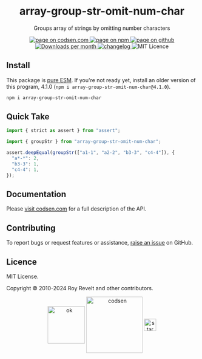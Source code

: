 <h1 align="center">array-group-str-omit-num-char</h1>

<p align="center">Groups array of strings by omitting number characters</p>

<p align="center">
  <a href="https://codsen.com/os/array-group-str-omit-num-char" rel="nofollow noreferrer noopener">
    <img src="https://img.shields.io/badge/-codsen-blue?style=flat-square" alt="page on codsen.com">
  </a>
  <a href="https://www.npmjs.com/package/array-group-str-omit-num-char" rel="nofollow noreferrer noopener">
    <img src="https://img.shields.io/badge/-npm-blue?style=flat-square" alt="page on npm">
  </a>
  <a href="https://github.com/codsen/codsen/tree/main/packages/array-group-str-omit-num-char" rel="nofollow noreferrer noopener">
    <img src="https://img.shields.io/badge/-github-blue?style=flat-square" alt="page on github">
  </a>
  <a href="https://npmcharts.com/compare/array-group-str-omit-num-char?interval=30" rel="nofollow noreferrer noopener" target="_blank">
    <img src="https://img.shields.io/npm/dm/array-group-str-omit-num-char.svg?style=flat-square" alt="Downloads per month">
  </a>
  <a href="https://codsen.com/os/array-group-str-omit-num-char/changelog" rel="nofollow noreferrer noopener">
    <img src="https://img.shields.io/badge/changelog-here-brightgreen?style=flat-square" alt="changelog">
  </a>
  <img src="https://img.shields.io/badge/licence-MIT-brightgreen.svg?style=flat-square" alt="MIT Licence">
</p>

## Install

This package is [pure ESM](https://gist.github.com/sindresorhus/a39789f98801d908bbc7ff3ecc99d99c). If you're not ready yet, install an older version of this program, 4.1.0 (`npm i array-group-str-omit-num-char@4.1.0`).

```bash
npm i array-group-str-omit-num-char
```

## Quick Take

```js
import { strict as assert } from "assert";

import { groupStr } from "array-group-str-omit-num-char";

assert.deepEqual(groupStr(["a1-1", "a2-2", "b3-3", "c4-4"]), {
  "a*-*": 2,
  "b3-3": 1,
  "c4-4": 1,
});
```

## Documentation

Please [visit codsen.com](https://codsen.com/os/array-group-str-omit-num-char/) for a full description of the API.

## Contributing

To report bugs or request features or assistance, [raise an issue](https://github.com/codsen/codsen/issues/new/choose) on GitHub.

## Licence

MIT License.

Copyright © 2010-2024 Roy Revelt and other contributors.

<p align="center"><img src="https://codsen.com/images/png-codsen-ok.png" width="98" alt="ok" align="center"> <img src="https://codsen.com/images/png-codsen-1.png" width="148" alt="codsen" align="center"> <img src="https://codsen.com/images/png-codsen-star-small.png" width="32" alt="star" align="center"></p>
